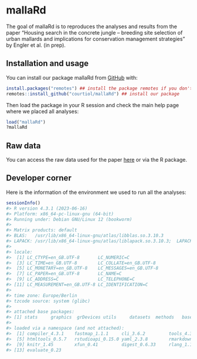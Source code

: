 
<!-- README.md is generated from README.Rmd. Please edit that file -->

# mallaRd

<!-- badges: start -->
<!-- badges: end -->

The goal of mallaRd is to reproduces the analyses and results from the
paper “Housing search in the concrete jungle – breeding site selection
of urban mallards and implications for conservation management
strategies” by Engler et al. (in prep).

## Installation and usage

You can install our package mallaRd from [GitHub](https://github.com/)
with:

``` r
install.packages("remotes") ## install the package remotes if you don't have it
remotes::install_github("courtiol/mallaRd") ## install our package
```

Then load the package in your R session and check the main help page
where we placed all analyses:

``` r
load("mallaRd")
?mallaRd
```

## Raw data

You can access the raw data used for the paper
[here](inst/extdata/raw_data.csv) or via the R package.

## Developer corner

Here is the information of the environment we used to run all the
analyses:

``` r
sessionInfo()
#> R version 4.3.1 (2023-06-16)
#> Platform: x86_64-pc-linux-gnu (64-bit)
#> Running under: Debian GNU/Linux 12 (bookworm)
#> 
#> Matrix products: default
#> BLAS:   /usr/lib/x86_64-linux-gnu/atlas/libblas.so.3.10.3 
#> LAPACK: /usr/lib/x86_64-linux-gnu/atlas/liblapack.so.3.10.3;  LAPACK version 3.11.0
#> 
#> locale:
#>  [1] LC_CTYPE=en_GB.UTF-8       LC_NUMERIC=C              
#>  [3] LC_TIME=en_GB.UTF-8        LC_COLLATE=en_GB.UTF-8    
#>  [5] LC_MONETARY=en_GB.UTF-8    LC_MESSAGES=en_GB.UTF-8   
#>  [7] LC_PAPER=en_GB.UTF-8       LC_NAME=C                 
#>  [9] LC_ADDRESS=C               LC_TELEPHONE=C            
#> [11] LC_MEASUREMENT=en_GB.UTF-8 LC_IDENTIFICATION=C       
#> 
#> time zone: Europe/Berlin
#> tzcode source: system (glibc)
#> 
#> attached base packages:
#> [1] stats     graphics  grDevices utils     datasets  methods   base     
#> 
#> loaded via a namespace (and not attached):
#>  [1] compiler_4.3.1    fastmap_1.1.1     cli_3.6.2         tools_4.3.1      
#>  [5] htmltools_0.5.7   rstudioapi_0.15.0 yaml_2.3.8        rmarkdown_2.25   
#>  [9] knitr_1.45        xfun_0.41         digest_0.6.33     rlang_1.1.2      
#> [13] evaluate_0.23
```
